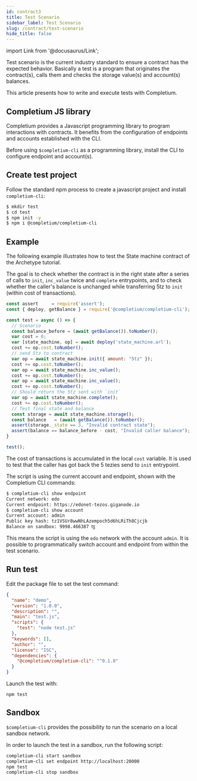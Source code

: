 ```yaml
---
id: contract3
title: Test Scenario
sidebar_label: Test Scenario
slug: /contract/test-scenario
hide_title: false
---
```

import Link from '@docusaurus/Link';


Test scenario is the current industry standard to ensure a contract has the expected behavior. Basically a test is a program that originates the contract(s), calls them and checks the storage value(s) and account(s) balances.

This article presents how to write and execute tests with Completium.

## Completium JS library

Completium provides a Javascript <Link to='/docs/cli/jslibrary'>programming library</Link> to program interactions with contracts. It benefits from the configuration of endpoints and accounts established with the <Link to='/docs/cli'>CLI</Link>.

Before using `$completium-cli` as a programming library, <Link to='/docs/cli'>install</Link> the CLI to configure <Link to='/docs/cli/network'>endpoint</Link> and <Link to='/docs/cli/account'>account(s)</Link>.

## Create test project

Follow the standard npm process to create a javascript project and install `completium-cli`:

```bash
$ mkdir test
$ cd test
$ npm init -y
$ npm i @completium/completium-cli
```

## Example

The following example illustrates how to test the <Link to='/docs/contract/tuto/archetype-statem'>State machine</Link> contract of the Archetype <Link to='/docs/contract/programming-language#archetype'>tutorial</Link>.

The goal is to check whether the contract is in the right state after a series of calls to `init`, `inc_value` twice and `complete` entrypoints, and to check whether the caller's balance is unchanged while transferring 5tz to `init` (within cost of transactions).

```js title="test.js"
const assert     = require('assert');
const { deploy, getBalance } = require('@completium/completium-cli');

const test = async () => {
  // Scenario
  const balance_before = (await getBalance()).toNumber();
  var cost = 0;
  var [state_machine, op] = await deploy('state_machine.arl');
  cost += op.cost.toNumber();
  // send 5tz to contract
  var op = await state_machine.init({ amount: "5tz" });
  cost += op.cost.toNumber();
  var op = await state_machine.inc_value();
  cost += op.cost.toNumber();
  var op = await state_machine.inc_value();
  cost += op.cost.toNumber();
  // Should return the 5tz sent with `init`
  var op = await state_machine.complete();
  cost += op.cost.toNumber();
  // Test final state and balance
  const storage = await state_machine.storage();
  const balance   = (await getBalance()).toNumber();
  assert(storage._state == 3, "Invalid contract state");
  assert(balance == balance_before - cost, "Invalid caller balance");
}

test();
```

The cost of transactions is accumulated in the local `cost` variable. It is used to test that the caller has got back the 5 tezies send to `init` entrypoint.

The script is using the current account and endpoint, shown with the Completium <Link to='/docs/cli'>CLI</Link> commands:

```bash {1,4}
$ completium-cli show endpoint
Current network: edo
Current endpoint: https://edonet-tezos.giganode.io
$ completium-cli show account
Current account: admin
Public key hash: tz1VSUr8wwNhLAzempoch5d6hLRiTh8Cjcjb
Balance on sandbox: 9998.466387 ꜩ
```

This means the script is using the `edo` network with the account `admin`. It is possible to programmatically switch account and endpoint from within the test scenario.

## Run test

Edit the package file to set the test command:

```json {7} title="package.json"
{
  "name": "demo",
  "version": "1.0.0",
  "description": "",
  "main": "test.js",
  "scripts": {
    "test": "node test.js"
  },
  "keywords": [],
  "author": "",
  "license": "ISC",
  "dependencies": {
    "@completium/completium-cli": "^0.1.8"
  }
}
```

Launch the test with:

```
npm test
```

## Sandbox

`$completium-cli` provides the possibility to run the scenario on a local <Link to='/docs/cli/network#sandbox'>sandbox</Link> network.

In order to launch the test in a sandbox, run the following script:

```sh
completium-cli start sandbox
completium-cli set endpoint http://localhost:20000
npm test
completium-cli stop sandbox
```
